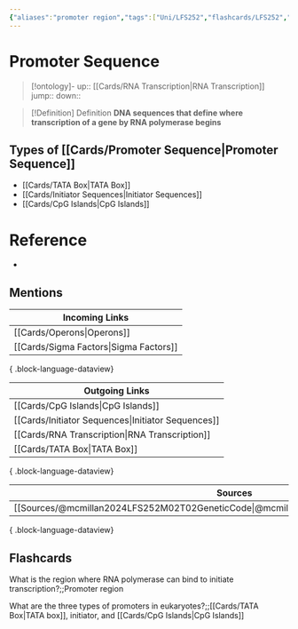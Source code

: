 ```yaml
---
{"aliases":"promoter region","tags":["Uni/LFS252","flashcards/LFS252","Uni/BIM202","flashcards/BIM202"],"dg-publish":true,"permalink":"/cards/promoter-sequence/","dgPassFrontmatter":true}
---
```


# Promoter Sequence

> [!ontology]-
> up:: [[Cards/RNA Transcription\|RNA Transcription]]
> jump:: 
> down:: 

> [!Definition] Definition
> **DNA sequences that define where transcription of a gene by RNA polymerase begins**

## Types of [[Cards/Promoter Sequence\|Promoter Sequence]]

- [[Cards/TATA Box\|TATA Box]]
- [[Cards/Initiator Sequences\|Initiator Sequences]]
- [[Cards/CpG Islands\|CpG Islands]]

# Reference

- 

## Mentions

| Incoming Links                            |
| ----------------------------------------- |
| [[Cards/Operons\|Operons]]             |
| [[Cards/Sigma Factors\|Sigma Factors]] |

{ .block-language-dataview}

| Outgoing Links                                        |
| ----------------------------------------------------- |
| [[Cards/CpG Islands\|CpG Islands]]                 |
| [[Cards/Initiator Sequences\|Initiator Sequences]] |
| [[Cards/RNA Transcription\|RNA Transcription]]     |
| [[Cards/TATA Box\|TATA Box]]                       |

{ .block-language-dataview}

| Sources                                                                                   |
| ----------------------------------------------------------------------------------------- |
| [[Sources/@mcmillan2024LFS252M02T02GeneticCode\|@mcmillan2024LFS252M02T02GeneticCode]] |

{ .block-language-dataview}

## Flashcards

What is the region where RNA polymerase can bind to initiate transcription?;;Promoter region

What are the three types of promoters in eukaryotes?;;[[Cards/TATA Box\|TATA box]], initiator, and [[Cards/CpG Islands\|CpG Islands]]